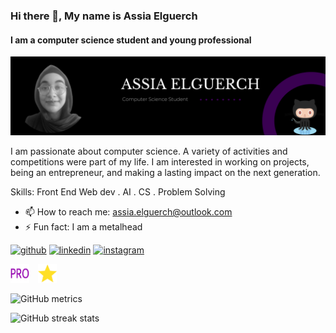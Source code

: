 ### Hi there 👋, My name is Assia Elguerch
#### I am a computer science student and young professional
![I am a computer science student and young professional](https://github.com/Assia-Elguerch/Assia-Elguerch/blob/main/Black%20Minimalist%20Corporate%20Business%20Personal%20Profile%20LinkedIn%20Banner.png)

I am passionate about computer science. A variety of activities and competitions were part of my life. I am interested in working on projects, being an entrepreneur, and making a lasting impact on the next generation.

Skills:  Front End Web dev .   AI  . CS  .  Problem Solving

- 📫 How to reach me: assia.elguerch@outlook.com 
- ⚡ Fun fact: I am a metalhead 


[<img src='https://cdn.jsdelivr.net/npm/simple-icons@3.0.1/icons/github.svg' alt='github' height='20'>](https://github.com/Assia-Elguerch)  [<img src='https://cdn.jsdelivr.net/npm/simple-icons@3.0.1/icons/linkedin.svg' alt='linkedin' height='20'>](https://www.linkedin.com/in/it-assia-elguerch/)  [<img src='https://cdn.jsdelivr.net/npm/simple-icons@3.0.1/icons/instagram.svg' alt='instagram' height='20'>](https://www.instagram.com/assia.elguerch/)  

<a href='https://github.com/pricing'><img src='https://raw.githubusercontent.com/acervenky/animated-github-badges/master/assets/pro.gif' width='30' height='30'></a> <a href='https://stars.github.com/'><img src='https://raw.githubusercontent.com/acervenky/animated-github-badges/master/assets/starbadge.gif' width='30' height='30'></a> 


![GitHub metrics](https://metrics.lecoq.io/Assia-Elguerch)  

![GitHub streak stats](https://streak-stats.demolab.com/?user=Assia-Elguerch)  

